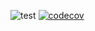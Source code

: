 ![test](https://github.com/DTreshy/go-validate/actions/workflows/tests.yml/badge.svg)
[![codecov](https://codecov.io/gh/DTreshy/go-validate/branch/master/graph/badge.svg?token=78Y7QM6LGG)](https://codecov.io/gh/DTreshy/go-validate)